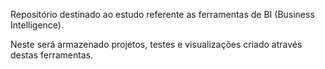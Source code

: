 Repositório destinado ao estudo referente as ferramentas de BI (Business Intelligence).

Neste será armazenado projetos, testes e visualizações criado através destas ferramentas.